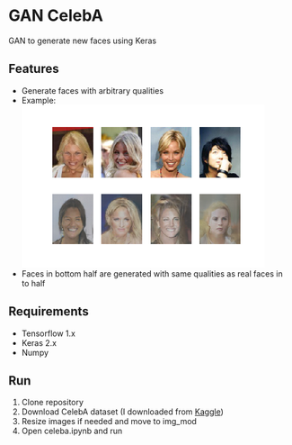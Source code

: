 # GAN CelebA
GAN to generate new faces using Keras

## Features
* Generate faces with arbitrary qualities
* Example:
![alt text](sample.png)
* Faces in bottom half are generated with same qualities as real faces in to half

## Requirements
* Tensorflow 1.x
* Keras 2.x
* Numpy


## Run
1. Clone repository
2. Download CelebA dataset (I downloaded from [Kaggle](https://www.kaggle.com/jessicali9530/celeba-dataset))
3. Resize images if needed and move to img_mod
4. Open celeba.ipynb and run
